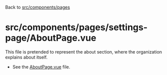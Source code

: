 Back to [src/components/pages](../README.md)

# src/components/pages/settings-page/AboutPage.vue

This file is pretended to represent the about section, where the organization explains about itself.

- See the [AboutPage.vue](./AboutPage.vue) file.